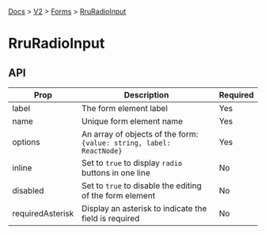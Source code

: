 [Docs](/) > [V2](/docs/v2/get-started) > [Forms](/docs/v2/components/RruForm) > [RruRadioInput](/docs/v2/components/RruRadioInput)


# RruRadioInput

## API

| Prop | Description | Required |
|-|-|-|
| label | The form element label | Yes |
| name | Unique form element name | Yes |
| options | An array of objects of the form:<br>`{value: string, label: ReactNode}`<br> | Yes |
| inline | Set to `true` to display `radio` buttons in one line | No |
| disabled | Set to `true` to disable the editing of the form element | No |
| requiredAsterisk | Display an asterisk to indicate the field is required | No |


